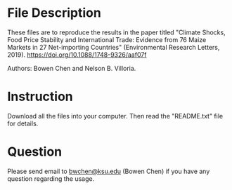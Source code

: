 # File Description

These files are to reproduce the results in the paper titled "Climate Shocks, Food Price Stability and International Trade: Evidence from 76 Maize Markets in 27 Net-importing Countries" (Environmental Research Letters, 2019). https://doi.org/10.1088/1748-9326/aaf07f 

Authors: Bowen Chen and Nelson B. Villoria.

# Instruction 

Download all the files into your computer. Then read the "README.txt" file for details. 

# Question

Please send email to bwchen@ksu.edu (Bowen Chen) if you have any question regarding the usage. 
